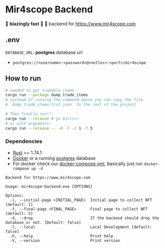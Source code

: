 # Mir4scope Backend
🚀 **blazingly fast** 🚀 🦀 backend for https://www.mir4scope.com

## .env
`DATABASE_URL`: **postgres** database url
 - `postgres://<username>:<password>@<netloc>:<port>/mir4scope` 

## How to run
```bash
# needed to get tradable items
cargo run --package dump_trade_items
# instead of running the command above you can copy the file 
# `dump_trade_items/list.json` to the root of the project

# Then finally run!!!
cargo run --release # go birrrrr
# or with arguments:
cargo run --release -- -d -l -i 1 -f 5
```

### Dependencies
- [Rust](https://rustup.rs/) >= 1.74.1
- [Docker](https://www.docker.com/) or a running [postgres](https://www.postgresql.org/) database
- For docker check our [docker-compose.yml](docker-compose.yml), basically just run `docker-compose up -d`
```
Backend for https://www.mir4scope.com

Usage: mir4scope-backend.exe [OPTIONS]

Options:
  -i, --initial-page <INITIAL_PAGE>  Initial page to collect NFT [default: 1]
  -f, --final-page <FINAL_PAGE>      Final page to collect NFT [default: 5]
  -d, --drop                         If the backend should drop the database or not. [Default: false]
  -l, --local                        Local Development [default: false]
  -h, --help                         Print help
  -V, --version                      Print version
```